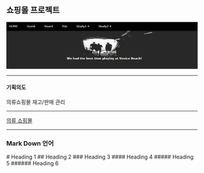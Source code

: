 <h2>쇼핑몰 프로젝트</h2>
<img src="https://github.com/HappyCheon1126/javaProjectS/blob/master/src/main/webapp/resources/images/main.jpg?raw=true">
<hr/>
<h4>기획의도</h4>
의류쇼핑몰 재고/판매 관리

<hr/>
<a href="http://49.142.157.251:9090/javaProjectS/" target="_blank">의류 쇼핑몰</a>
<hr/>
<h3>Mark Down 언어</h3>
# Heading 1
## Heading 2
### Heading 3
#### Heading 4
##### Heading 5
###### Heading 6
